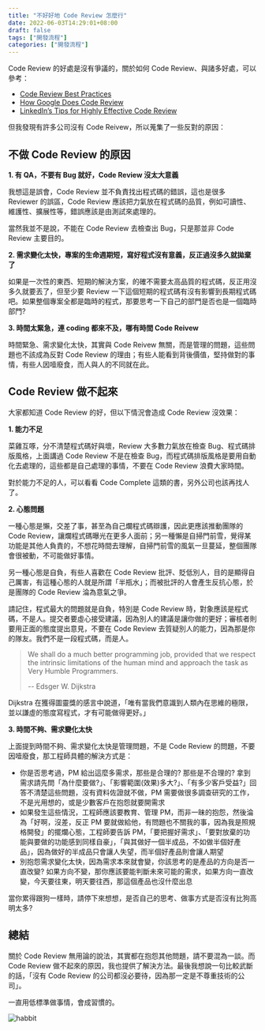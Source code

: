 ```yaml
---
title: "不好好地 Code Review 怎麼行"
date: 2022-06-03T14:29:01+08:00
draft: false
tags: ["開發流程"]
categories: ["開發流程"]
---
```


Code Review 的好處是沒有爭議的，關於如何 Code Review、與諸多好處，可以參考：
- [Code Review Best Practices](https://blog.palantir.com/code-review-best-practices-19e02780015f)
- [How Google Does Code Review](https://dzone.com/articles/how-google-does-code-review)
- [LinkedIn’s Tips for Highly Effective Code Review](https://thenewstack.io/linkedin-code-review/)

但我發現有許多公司沒有 Code Reivew，所以蒐集了一些反對的原因：

## 不做 Code Review 的原因

**1. 有 QA，不要有 Bug 就好，Code Review 沒太大意義**

我想這是誤會，Code Review 並不負責找出程式碼的錯誤，這也是很多 Reviewer 的誤區，Code Review 應該把力氣放在程式碼的品質，例如可讀性、維護性、擴展性等，錯誤應該是由測試來處理的。

當然我並不是說，不能在 Code Review 去檢查出 Bug，只是那並非 Code Review 主要目的。

**2. 需求變化太快，專案的生命週期短，寫好程式沒有意義，反正過沒多久就拋棄了**

如果是一次性的東西、短期的解決方案，的確不需要太高品質的程式碼，反正用沒多久就要丟了，但至少要 Review 一下這個短期的程式碼有沒有影響到長期程式碼吧。如果整個專案全都是臨時的程式，那要思考一下自己的部門是否也是一個臨時部門?

**3. 時間太緊急，連 coding 都來不及，哪有時間 Code Reivew**

時間緊急、需求變化太快，其實與 Code Reivew 無關，而是管理的問題，這些問題也不該成為反對 Code Review 的理由；有些人能看到背後價值，堅持做對的事情，有些人因噎廢食，而人與人的不同就在此。

## Code Review 做不起來

大家都知道 Code Review 的好，但以下情況會造成 Code Review 沒效果：

**1. 能力不足**

菜雞互啄，分不清楚程式碼好與壞，Review 大多數力氣放在檢查 Bug、程式碼排版風格，上面講過 Code Review 不是在檢查 Bug，而程式碼排版風格是要用自動化去處理的，這些都是自己處理的事情，不要在 Code Review 浪費大家時間。

對於能力不足的人，可以看看 Code Complete 這類的書，另外公司也該再找人了。

**2. 心態問題**

一種心態是懶，交差了事，甚至為自己爛程式碼辯護，因此更應該推動團隊的 Code Review，讓爛程式碼曝光在更多人面前；另一種懶是自掃門前雪，覺得某功能是其他人負責的，不想花時間去理解，自掃門前雪的風氣一旦蔓延，整個團隊會很被動，不可能做好事情。

另一種心態是自負，有些人喜歡在 Code Review 批評、貶低別人，目的是顯得自己厲害，有這種心態的人就是所謂「半瓶水」；而被批評的人會產生反抗心態，於是團隊的 Code Review  淪為意氣之爭。

請記住，程式最大的問題就是自負，特別是 Code Review 時，對象應該是程式碼，不是人。提交者要虛心接受建議，因為別人的建議是讓你做的更好；審核者則要用正面的態度提出意見，不要在 Code Review 去質疑別人的能力，因為那是你的隊友。我們不是一段程式碼，而是人。

> We shall do a much better programming job, provided that we respect the intrinsic limitations of the human mind and approach the task as Very Humble Programmers. 
>
> -- Edsger W. Dijkstra

Dijkstra 在獲得圖靈獎的感言中說道，「唯有當我們意識到人類內在思維的極限，並以謙虛的態度寫程式，才有可能做得更好。」

**3. 時間不夠、需求變化太快**

上面提到時間不夠、需求變化太快是管理問題，不是 Code Review 的問題，不要因噎廢食，那工程師具體的解決方式是：

- 你是否思考過，PM 給出這麼多需求，那些是合理的? 那些是不合理的? 拿到需求請先問「為什麼要做?」、「影響範圍(效果)多大?」、「有多少客戶受益?」回答不清楚這些問題，沒有資料佐證就不做，PM 需要做很多調查研究的工作，不是光用想的，或是少數客戶在抱怨就要開需求
- 如果發生這些情況，工程師應該要教育、管理 PM，而非一昧的抱怨，然後淪為「好啊，沒差，反正 PM 要就做給他，有問題也不關我的事，因為我是照規格開發」的擺爛心態，工程師要告訴 PM，「要把握好需求」、「要對放棄的功能與要做的功能感到同樣自豪」，「與其做好一個半成品，不如做半個好產品」，因為做好的半成品只會讓人失望，而半個好產品則會讓人期望
- 別抱怨需求變化太快，因為需求本來就會變，你該思考的是產品的方向是否一直改變? 如果方向不變，那你應該要能判斷未來可能的需求，如果方向一直改變，今天要往東，明天要往西，那這個產品也沒什麼出息

當你累得跟狗一樣時，請停下來想想，是否自己的思考、做事方式是否沒有比狗高明太多?

## 總結

關於 Code Review 無用論的說法，其實都在抱怨其他問題，請不要混為一談。而 Code Review 做不起來的原因，我也提供了解決方法。最後我想說一句比較武斷的話，「沒有 Code Review 的公司都沒必要待，因為那一定是不尊重技術的公司」。

一直用低標準做事情，會成習慣的。

![habbit](/img/code-review/habbit.png)